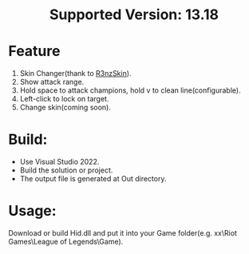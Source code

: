 <h1 align="center">Supported Version: 13.18</h1>

# Feature
1. Skin Changer(thank to [R3nzSkin](https://github.com/R3nzTheCodeGOD/R3nzSkin)).
1. Show attack range.
1. Hold space to attack champions, hold v to clean line(configurable).
1. Left-click to lock on target.
1. Change skin(coming soon).

# Build:

+ Use Visual Studio 2022.
+ Build the solution or project.
+ The output file is generated at Out directory.

# Usage:

Download or build Hid.dll and put it into your Game folder(e.g. xx\Riot Games\League of Legends\Game).